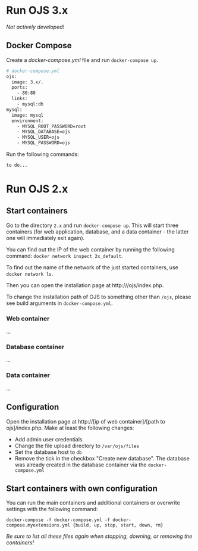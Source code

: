 # Run OJS 3.x

_Not actively developed!_

## Docker Compose
Create a *docker-compose.yml* file and run ```docker-compose up```.
```dockerfile
# docker-compose.yml
ojs:
  image: 3.x/.
  ports:
    - 80:80
  links:
    - mysql:db
mysql:
  image: mysql
  environment:
    - MYSQL_ROOT_PASSWORD=root
    - MYSQL_DATABASE=ojs
    - MYSQL_USER=ojs
    - MYSQL_PASSWORD=ojs
```

Run the following commands:
```bash
to do...
```

# Run OJS 2.x

## Start containers

Go to the directory `2.x` and run `docker-compose up`. This will start three containers (for web application, database, and a data container - the latter one will immediately exit again).

You can find out the IP of the web container by running the following command: `docker network inspect 2x_default`.

To find out the name of the network of the just started containers, use `docker network ls`.

Then you can open the installation page at http://<ip of web container>/ojs/index.php.

To change the installation path of OJS to something other than `/ojs`, please see build arguments in `docker-compose.yml`.

### Web container
...

### Database container
...

### Data container
...

## Configuration

Open the installation page at http://[ip of web container]/[path to ojs]/index.php. Make at least the following changes:

* Add admin user credentials
* Change the file upload directory to `/var/ojs/files`
* Set the database host to `db`
* Remove the tick in the checkbox "Create new database". The database was already created in the database container via the `docker-compose.yml`

## Start containers with own configuration

You can run the main containers and additional containers or overwrite settings with the following command:

```
docker-compose -f docker-compose.yml -f docker-compose.myextensions.yml {build, up, stop, start, down, rm}
```

*Be sure to list all these files again when stopping, downing, or removing the containers!*
